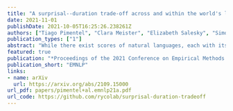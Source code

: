 ```yaml
---
title: "A surprisal--duration trade-off across and within the world's languages"
date: 2021-11-01
publishDate: 2021-10-05T16:25:26.238261Z
authors: ["Tiago Pimentel", "Clara Meister", "Elizabeth Salesky", "Simone Teufel", "Damián Blasi", "Ryan Cotterell"]
publication_types: ["1"]
abstract: "While there exist scores of natural languages, each with its unique features and idiosyncrasies, they all share a unifying theme: enabling human communication. We may thus reasonably predict that human cognition shapes how these languages evolve and are used. Assuming that the capacity to process information is roughly constant across human populations, we expect a surprisal--duration trade-off to arise both across and within languages. We analyse this trade-off using a corpus of 600 languages and, after controlling for several potential confounds, we find strong supporting evidence in both settings. Specifically, we find that, on average, phones are produced faster in languages where they are less surprising, and vice versa. Further, we confirm that more surprising phones are longer, on average, in 319 languages out of the 600. We thus conclude that there is strong evidence of a surprisal--duration trade-off in operation, both across and within the world's languages."
featured: true
publication: "*Proceedings of the 2021 Conference on Empirical Methods in Natural Language Processing*"
publication_short: "EMNLP"
links:
- name: arXiv
  url: https://arxiv.org/abs/2109.15000
url_pdf: papers/pimentel+al.emnlp21a.pdf
url_code: https://github.com/rycolab/surprisal-duration-tradeoff
---
```


